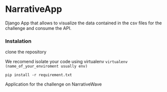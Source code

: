 # NarrativeApp
Django App that allows to visualize the data contained in the csv files for the challenge and consume the API.

### Instalation

clone the repository

We recomend isolate your code using virtualenv
`virtualenv (name_of_your_enviroment usually env)`

`pip install -r requirement.txt`

Application for the challenge on NarrativeWave

